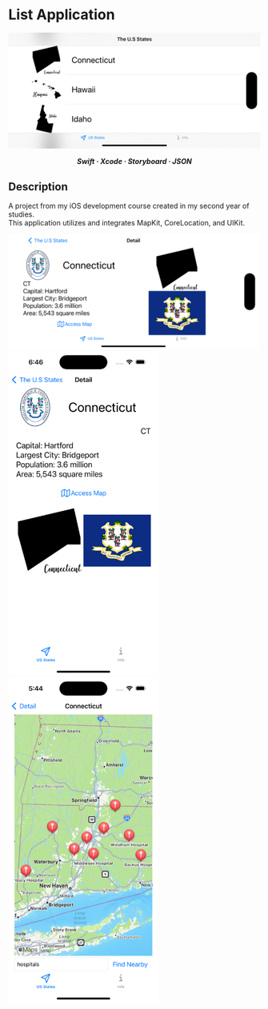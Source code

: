 # List Application
[![Banner](/Resources/banner.png)](https://github.com/austinkimchi)

<p align="center">
  <b>
    <em>
      Swift
      · Xcode
      · Storyboard
      · JSON
    </em>
  </b>
</p>

## Description
A project from my iOS development course created in my second year of studies. </br>
This application utilizes and integrates MapKit, CoreLocation, and UIKit.

<img src="/Resources/r1.png" width="500" alt="Example 1">
<img src="/Resources/r2.png" width="300" alt="Example 2">
<img src="/Resources/r3.png" width="300" alt="Example 3">
